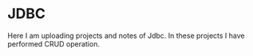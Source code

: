 # JDBC
Here I am uploading projects and notes of Jdbc. In these projects I have performed CRUD operation.
